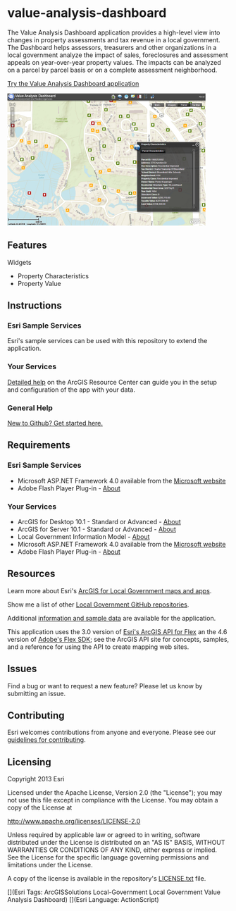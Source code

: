 # value-analysis-dashboard

The Value Analysis Dashboard application provides a high-level view into changes in property assessments and tax revenue
in a local government. The Dashboard helps assessors, treasurers and other organizations in a local government analyze
the impact of sales, foreclosures and assessment appeals on year-over-year property values. The impacts can be analyzed
on a parcel by parcel basis or on a complete assessment neighborhood.

[Try the Value Analysis Dashboard application](http://localgovtemplates.esri.com/ValueAnalysis/index.html)

[![Image of Value Analysis Dashboard](value-analysis-dashboard.png "Value Analysis Dashboard")](http://localgovtemplates.esri.com/ValueAnalysis/index.html)

## Features

Widgets
* Property Characteristics
* Property Value

## Instructions

### Esri Sample Services

Esri's sample services can be used with this repository to extend the application.

### Your Services

[Detailed help](http://resources.arcgis.com/en/help/localgovernment/10.1/index.html#/What_is_Value_Analysis_Dashboard/028s0000001s000000/)
on the ArcGIS Resource Center can guide you in the setup and configuration of the app with your data.

### General Help
[New to Github? Get started here.](http://htmlpreview.github.com/?https://github.com/Esri/esri.github.com/blob/master/help/esri-getting-to-know-github.html)

## Requirements

### Esri Sample Services

* Microsoft ASP.NET Framework 4.0 available from the [Microsoft website](http://www.microsoft.com/en-us/download/details.aspx?id=17851)
* Adobe Flash Player Plug-in - [About](http://get.adobe.com/flashplayer/)

### Your Services

* ArcGIS for Desktop 10.1 - Standard or Advanced - [About](http://www.esri.com/software/arcgis/arcgis-for-desktop)
* ArcGIS for Server 10.1 - Standard or Advanced - [About](http://www.esri.com/software/arcgis/arcgisserver)
* Local Government Information Model - [About](http://www.arcgis.com/home/item.html?id=ae175b36c4154dda987127dff879350d)
* Microsoft ASP.NET Framework 4.0 available from the [Microsoft website](http://www.microsoft.com/en-us/download/details.aspx?id=17851)
* Adobe Flash Player Plug-in - [About](http://get.adobe.com/flashplayer/)

## Resources

Learn more about Esri's [ArcGIS for Local Government maps and apps](http://solutions.arcgis.com/local-government/).

Show me a list of other [Local Government GitHub repositories](http://esri.github.io/#Local-Government).

Additional [information and sample data](http://www.arcgis.com/home/item.html?id=906093a73a884cf4ba6272ecb18d722e)
are available for the application.

This application uses the 3.0 version of
[Esri's ArcGIS API for Flex](http://resources.arcgis.com/en/communities/flex-api/)
an the 4.6 version of [Adobe's Flex SDK](http://www.adobe.com/devnet/flex/flex-sdk-download.html);
see the ArcGIS API site for concepts, samples, and a reference for using the API to create mapping web sites.

## Issues

Find a bug or want to request a new feature?  Please let us know by submitting an issue.

## Contributing

Esri welcomes contributions from anyone and everyone.
Please see our [guidelines for contributing](https://github.com/esri/contributing).

## Licensing

Copyright 2013 Esri

Licensed under the Apache License, Version 2.0 (the "License");
you may not use this file except in compliance with the License.
You may obtain a copy of the License at

   http://www.apache.org/licenses/LICENSE-2.0

Unless required by applicable law or agreed to in writing, software
distributed under the License is distributed on an "AS IS" BASIS,
WITHOUT WARRANTIES OR CONDITIONS OF ANY KIND, either express or implied.
See the License for the specific language governing permissions and
limitations under the License.

A copy of the license is available in the repository's
[LICENSE.txt](LICENSE.txt) file.

[](Esri Tags: ArcGISSolutions Local-Government Local Government Value Analysis Dashboard)
[](Esri Language: ActionScript)
